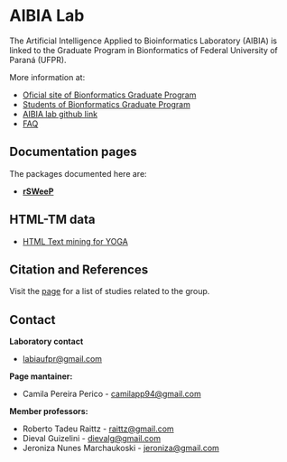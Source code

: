 # AIBIA Lab

The Artificial Intelligence Applied to Bioinformatics Laboratory (AIBIA) is linked to the Graduate Program in Bionformatics of Federal University of Paraná (UFPR).

More information at: 

- [Oficial site of Bionformatics Graduate Program](http://www.bioinfo.ufpr.br/en/)
- [Students of Bionformatics Graduate Program](https://www.bioinfodiscentes.com.br/)
- [AIBIA lab github link](https://github.com/AIBIAlab)
- [FAQ](https://github.com/orgs/AIBIAlab/discussions)


## Documentation pages

The packages documented here are:

- [**rSWeeP**](https://aibialab.github.io/rSWeeP)
  

## HTML-TM data

- [HTML Text mining for YOGA](https://aibialab.github.io/HTMLTM_Yoga)

## Citation and References 

Visit the [page](https://aibialab.github.io/citation) for a list of studies related to the group.



## Contact

**Laboratory contact**
- labiaufpr@gmail.com

**Page mantainer:**
- Camila Pereira Perico - camilapp94@gmail.com

**Member professors:**
- Roberto Tadeu Raittz - raittz@gmail.com
- Dieval Guizelini - dievalg@gmail.com
- Jeroniza Nunes Marchaukoski - jeroniza@gmail.com

